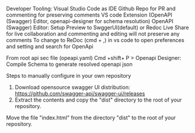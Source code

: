   
Developer Tooling:
Visual Studio Code as IDE
Github Repo for PR and commenting for preserving comments
VS code Extension (OpenAPI (Swagger) Editor, openapi-designer for schema resolution)
OpenAPI (Swagger) Editor: Setup Preview to SwggerUI(default) or Redoc
Live Share for live collaboration and commenting and editing will not preserve any comments
To change to ReDoc (cmd + ,) in vs code to open preferences and setting and search for OpenApi

From root api sec file (opeapi.yaml) Cmd +shift+ P > Openapi Designer: Compile Schema to generate resolved openapi json


Steps to manually configure in your own repository

1. Download opensource swagger UI distribution: https://github.com/swagger-api/swagger-ui/releases
2. Extract the contents and copy the "dist" directory to the root of your repository.

Move the file "index.html" from the directory "dist" to the root of your repository.
